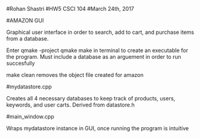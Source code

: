 #Rohan Shastri
#HW5 CSCI 104
#March 24th, 2017

#AMAZON GUI

Graphical user interface in order
to search, add to cart, and purchase
items from a database.

Enter 
qmake -project
qmake
make
in terminal to create 
an executable for the program. Must 
include a database as an arguement 
in order to run succesfully

make clean removes the object file 
created for amazon


#mydatastore.cpp

Creates all 4 necessary databases to 
keep track of products, users, keywords,
and user carts. Derived from datastore.h

#main_window.cpp

Wraps mydatastore instance in GUI, once
running the program is intuitive 